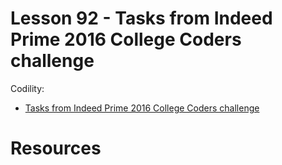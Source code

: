 # Lesson 92 - Tasks from Indeed Prime 2016 College Coders challenge

Codility:

- [Tasks from Indeed Prime 2016 College Coders challenge](https://app.codility.com/programmers/lessons/92-tasks_from_indeed_prime_2016_college_coders_challenge/)

# Resources
